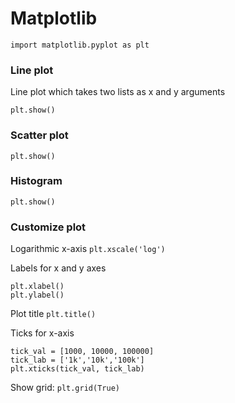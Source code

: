 # Matplotlib

```import matplotlib.pyplot as plt```

### Line plot
Line plot which takes two lists as x and y arguments
```plt.plot(list1, list2)
plt.show()
```

### Scatter plot
``` plt.scatter(list1, list2)
plt.show()
```

### Histogram
```plt.hist(list, bins = 10)
plt.show()
```

### Customize plot

Logarithmic x-axis
```plt.xscale('log') ```

Labels for x and y axes
```
plt.xlabel()
plt.ylabel() 
```
Plot title
```plt.title()```

Ticks for x-axis
```
tick_val = [1000, 10000, 100000]
tick_lab = ['1k','10k','100k']
plt.xticks(tick_val, tick_lab)
```

Show grid:
```plt.grid(True)```
